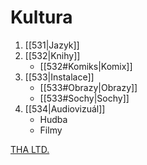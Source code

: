 # Kultura

1. [[531|Jazyk]]
2. [[532|Knihy]]
	- [[532#Komiks|Komix]]
3. [[533|Instalace]]
	- [[533#Obrazy|Obrazy]]
	- [[533#Sochy|Sochy]]
4.  [[534|Audiovizuál]]
	- Hudba
	- Filmy



[THA LTD.](http://tha.jp/)
